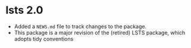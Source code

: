 # lsts 2.0

* Added a `NEWS.md` file to track changes to the package.
* This package is a major revision of the (retired) LSTS package, which adopts tidy conventions
